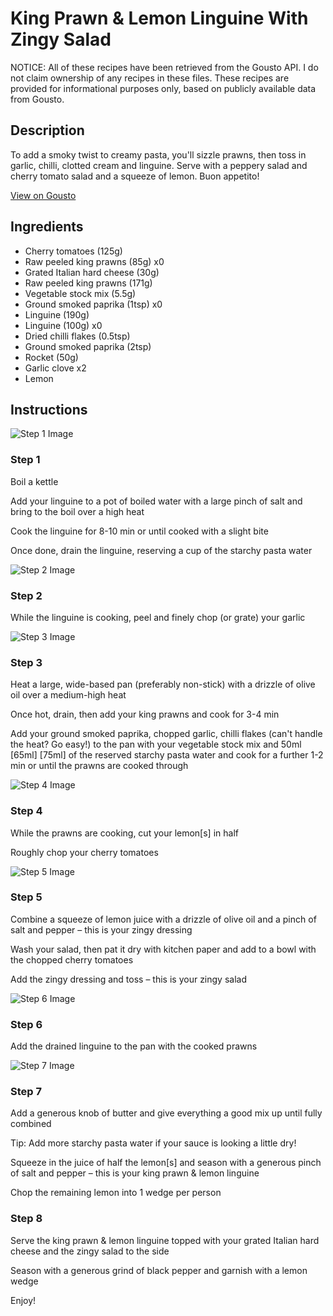 # King Prawn & Lemon Linguine With Zingy Salad

NOTICE: All of these recipes have been retrieved from the Gousto API. I do not claim ownership of any recipes in these files. These recipes are provided for informational purposes only, based on publicly available data from Gousto.

## Description

To add a smoky twist to creamy pasta, you'll sizzle prawns, then toss in garlic, chilli, clotted cream and linguine. Serve with a peppery salad and cherry tomato salad and a squeeze of lemon. Buon appetito!

[View on Gousto](https://www.gousto.co.uk/recipes/cookbook/prawn-lemon-linguine-with-lemony-salad)

## Ingredients

- Cherry tomatoes (125g)
- Raw peeled king prawns (85g) x0
- Grated Italian hard cheese (30g)
- Raw peeled king prawns (171g)
- Vegetable stock mix (5.5g)
- Ground smoked paprika (1tsp) x0
- Linguine (190g)
- Linguine (100g) x0
- Dried chilli flakes (0.5tsp)
- Ground smoked paprika (2tsp)
- Rocket (50g)
- Garlic clove x2
- Lemon

## Instructions

![Step 1 Image](https://production-media.gousto.co.uk/cms/recipe-step-image/Step-1-1685094550889-x200.jpg)

### Step 1

Boil a kettle

Add your linguine to a pot of boiled water with a large pinch of salt and bring to the boil over a high heat

Cook the linguine for 8-10 min or until cooked with a slight bite

Once done, drain the linguine, reserving a cup of the starchy pasta water

![Step 2 Image](https://production-media.gousto.co.uk/cms/recipe-step-image/Step-2-1685094553994-x200.jpg)

### Step 2

While the linguine is cooking, peel and finely chop (or grate) your garlic

![Step 3 Image](https://production-media.gousto.co.uk/cms/recipe-step-image/Step-3-1685094557338-x200.jpg)

### Step 3

Heat a large, wide-based pan (preferably non-stick) with a drizzle of olive oil over a medium-high heat

Once hot, drain, then add your king prawns and cook for 3-4 min

Add your ground smoked paprika, chopped garlic, chilli flakes (can't handle the heat? Go easy!) to the pan with your vegetable stock mix and 50ml<span class="text-purple"> [65ml]</span> <span class="text-danger">[75ml]</span> of the reserved starchy pasta water and cook for a further 1-2 min or until the prawns are cooked through

![Step 4 Image](https://production-media.gousto.co.uk/cms/recipe-step-image/Step-4-1685094560247-x200.jpg)

### Step 4

While the prawns are cooking, cut your lemon[s]<span class="text-danger"> </span>in half

Roughly chop your cherry tomatoes

![Step 5 Image](https://production-media.gousto.co.uk/cms/recipe-step-image/Step-5-1685094563497-x200.jpg)

### Step 5

Combine a squeeze of lemon juice with a drizzle of olive oil and a pinch of salt and pepper – this is your zingy dressing

Wash your salad, then pat it dry with kitchen paper and add to a bowl with the chopped cherry tomatoes

Add the zingy dressing and toss – this is your zingy salad

![Step 6 Image](https://production-media.gousto.co.uk/cms/recipe-step-image/Step-6-1685094567329-x200.jpg)

### Step 6

Add the drained linguine to the pan with the cooked prawns

![Step 7 Image](https://production-media.gousto.co.uk/cms/recipe-step-image/Step-7-1685094569947-x200.jpg)

### Step 7

Add a generous knob of butter and give everything a good mix up until fully combined

Tip: Add more starchy pasta water if your sauce is looking a little dry!

Squeeze in the juice of half the lemon[s] and season with a generous pinch of salt and pepper – this is your king prawn & lemon linguine

Chop the remaining lemon into 1 wedge per person

### Step 8

Serve the king prawn & lemon linguine topped with your grated Italian hard cheese and the zingy salad to the side

Season with a generous grind of black pepper and garnish with a lemon wedge

Enjoy!

